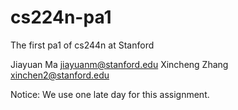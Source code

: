 cs224n-pa1
==========

The first pa1 of cs244n at Stanford

Jiayuan Ma	jiayuanm@stanford.edu
Xincheng Zhang 	xinchen2@stanford.edu

Notice:
We use one late day for this assignment.
